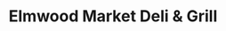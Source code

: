 ---
title: "Elmwood Market Deli & Grill"
url: /buffalo/elmwood-market-deli-und-grill/
shop: Feinkost
---